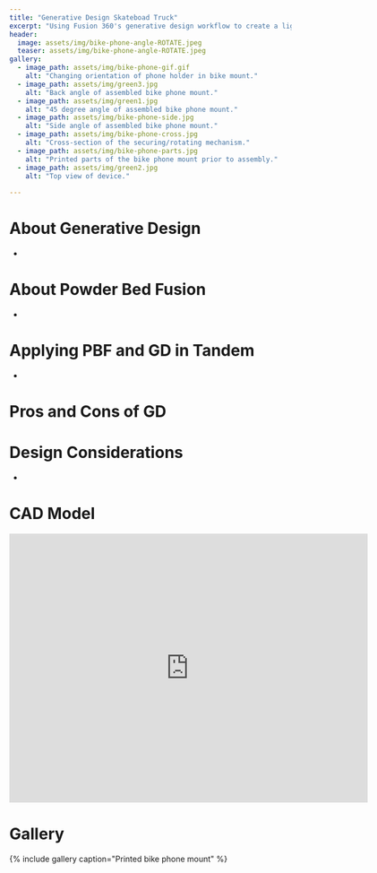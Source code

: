 ```yaml
---
title: "Generative Design Skateboad Truck"
excerpt: "Using Fusion 360's generative design workflow to create a lightweight but sturdy longboard truck."
header:
  image: assets/img/bike-phone-angle-ROTATE.jpeg
  teaser: assets/img/bike-phone-angle-ROTATE.jpeg
gallery:
  - image_path: assets/img/bike-phone-gif.gif
    alt: "Changing orientation of phone holder in bike mount."
  - image_path: assets/img/green3.jpg
    alt: "Back angle of assembled bike phone mount."
  - image_path: assets/img/green1.jpg
    alt: "45 degree angle of assembled bike phone mount."
  - image_path: assets/img/bike-phone-side.jpg
    alt: "Side angle of assembled bike phone mount."
  - image_path: assets/img/bike-phone-cross.jpg
    alt: "Cross-section of the securing/rotating mechanism."
  - image_path: assets/img/bike-phone-parts.jpg
    alt: "Printed parts of the bike phone mount prior to assembly."
  - image_path: assets/img/green2.jpg
    alt: "Top view of device."
   
---
```


# About Generative Design
*

# About Powder Bed Fusion
*

# Applying PBF and GD in Tandem
*

# Pros and Cons of GD

# Design Considerations
*

# CAD Model
<iframe src="https://vanderbilt643.autodesk360.com/shares/public/SH512d4QTec90decfa6e0807ee977fe39a46?mode=embed" width="640" height="480" allowfullscreen="true" webkitallowfullscreen="true" mozallowfullscreen="true"  frameborder="0"></iframe>

# Gallery
{% include gallery caption="Printed bike phone mount" %}

